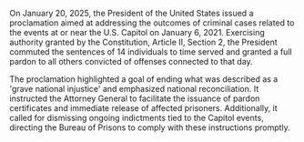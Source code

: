 On January 20, 2025, the President of the United States issued a proclamation aimed at addressing the outcomes of criminal cases related to the events at or near the U.S. Capitol on January 6, 2021. Exercising authority granted by the Constitution, Article II, Section 2, the President commuted the sentences of 14 individuals to time served and granted a full pardon to all others convicted of offenses connected to that day.

The proclamation highlighted a goal of ending what was described as a 'grave national injustice' and emphasized national reconciliation. It instructed the Attorney General to facilitate the issuance of pardon certificates and immediate release of affected prisoners. Additionally, it called for dismissing ongoing indictments tied to the Capitol events, directing the Bureau of Prisons to comply with these instructions promptly.